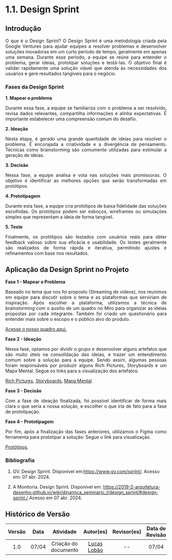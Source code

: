 # 1.1. Design Sprint

## Introdução

<p style="text-align: justify;">
O que é o Design Sprint?
O Design Sprint é uma metodologia criada pela Google Ventures para ajudar equipes a resolver problemas e desenvolver soluções inovadoras em um curto período de tempo, geralmente em apenas uma semana. Durante esse período, a equipe se reúne para entender o problema, gerar ideias, prototipar soluções e testá-las. O objetivo final é validar rapidamente uma solução viável que atenda às necessidades dos usuários e gere resultados tangíveis para o negócio.
</p>

### Fases da Design Sprint

**1. Mapear o problema**
<p style="text-align: justify;">
Durante essa fase, a equipe se familiariza com o problema a ser resolvido, revisa dados relevantes, compartilha informações e alinha expectativas. É importante estabelecer uma compreensão comum do desafio.
</p>

**2. Ideação**
<p style="text-align: justify;">
Nesta etapa, é gerado uma grande quantidade de ideias para resolver o problema. É encorajada a criatividade e a divergência de pensamento. Técnicas como brainstorming são comumente utilizadas para estimular a geração de ideias.
</p>

**3. Decisão**
<p style="text-align: justify;">
Nessa fase, a equipe analisa e vota nas soluções mais promissoras. O objetivo é identificar as melhores opções que serão transformadas em protótipos.
</p>

**4. Prototipagem**
<p style="text-align: justify;">
Durante esta fase, a equipe cria protótipos de baixa fidelidade das soluções escolhidas. Os protótipos podem ser esboços, wireframes ou simulações simples que representam a ideia de forma tangível.
</p>

**5. Teste**
<p style="text-align: justify;">
Finalmente, os protótipos são testados com usuários reais para obter feedback valioso sobre sua eficácia e usabilidade. Os testes geralmente são realizados de forma rápida e iterativa, permitindo ajustes e refinamentos com base nos resultados.
</p>

## Aplicação da Design Sprint no Projeto

**Fase 1 - Mapear o Problema**

<p style="text-align: justify;">
Baseado no tema que nos foi proposto (Streaming de vídeos), nos reunimos em equipe para discutir sobre o tema e as plataformas que serviriam de inspiração. Após escolher a plataforma, utilizamos a técnica de brainstorming com o auxílio de um quadro no Miro para organizar as ideias propostas por cada integrante. Também foi criado um questionário para entender mais sobre o escopo e o público alvo do produto.
</p>

[Acesse o nosso quadro aqui.](/Base/brainstorming.md)

**Fase 2 - Ideação**

<p style="text-align: justify;">
Nessa fase, optamos por dividir o grupo e desenvolver alguns artefatos que são muito úteis na consolidação das ideias, e trazer um entendimento comum sobre a solução para a equipe. Sendo assim, algumas pessoas foram responsáveis por produzir alguns Rich Pictures, Storyboards e um Mapa Mental. Segue os links para a visualização dos artefatos:
</p>

[Rich Pictures](/Base/rich_picture.md),
[Storyboards](/Base/storyboard.md),
[Mapa Mental](/Base/mapa-mental.md).

**Fase 3 - Decisão**

<p style="text-align: justify;">
Com a fase de ideação finalizada, foi possível identificar de forma mais clara o que seria a nossa solução, e escolher o que iria de fato para a fase de prototipação.
</p>

**Fase 4 - Prototipagem**

<p style="text-align: justify;">
Por fim, após a finalização das fases anteriores, utilizamos o Figma como ferramenta para prototipar a solução: Segue o link para visualização.

[Protótipos](/Base/prototipo.md),
</p>

### Bibliografia

1. GV. Design Sprint. Disponível em:https://www.gv.com/sprint/. Acesso em: 07 abr. 2024.

2. A Monitoria. Design Sprint. Disponível em: https://2019-2-arquitetura-desenho.github.io/wiki/dinamica_seminario_I/design_sprint/#design-sprint./ Acesso em 07 abr. 2024.

## Histórico de Versão

| Versão | Data  | Atividade                 | Autor(es)             | Revisor(es)      | Data de Revisão |
| :----: | :---: | :-----------------------: | :-------------------: | :--------------: | :-------------: |
| 1.0 | 07/04 | Criação do documento      | [Lucas Lobão](https://github.com/lucaslobao-18) | -- | 07/04 |
